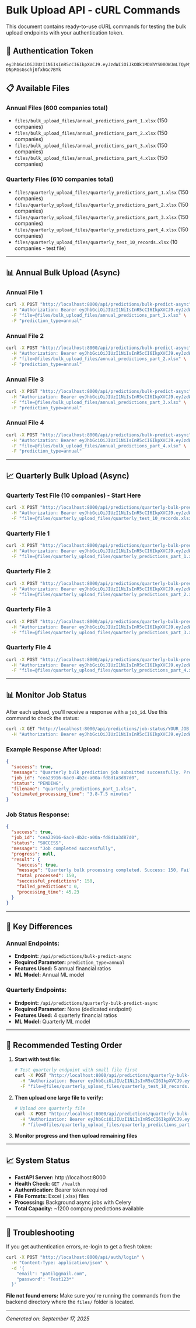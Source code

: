 # Bulk Upload API - cURL Commands

This document contains ready-to-use cURL commands for testing the bulk upload endpoints with your authentication token.

## 🔐 Authentication Token
```
eyJhbGciOiJIUzI1NiIsInR5cCI6IkpXVCJ9.eyJzdWIiOiJkODk1MDVhYS00OWJmLTQyMjUtOTQxNy0wNDhiZTAyOTkyMzQiLCJleHAiOjE3NTgxMjk0Nzd9.KA4AonVFBkFcoVZg_qpZ_-DNpRGsGschj0fxhGc7BYk
```

## 📋 Available Files

### Annual Files (600 companies total)
- `files/bulk_upload_files/annual_predictions_part_1.xlsx` (150 companies)
- `files/bulk_upload_files/annual_predictions_part_2.xlsx` (150 companies)
- `files/bulk_upload_files/annual_predictions_part_3.xlsx` (150 companies)
- `files/bulk_upload_files/annual_predictions_part_4.xlsx` (150 companies)

### Quarterly Files (610 companies total)
- `files/quarterly_upload_files/quarterly_predictions_part_1.xlsx` (150 companies)
- `files/quarterly_upload_files/quarterly_predictions_part_2.xlsx` (150 companies)
- `files/quarterly_upload_files/quarterly_predictions_part_3.xlsx` (150 companies)
- `files/quarterly_upload_files/quarterly_predictions_part_4.xlsx` (150 companies)
- `files/quarterly_upload_files/quarterly_test_10_records.xlsx` (10 companies - test file)

---

## 📊 Annual Bulk Upload (Async)

### Annual File 1
```bash
curl -X POST "http://localhost:8000/api/predictions/bulk-predict-async" \
  -H "Authorization: Bearer eyJhbGciOiJIUzI1NiIsInR5cCI6IkpXVCJ9.eyJzdWIiOiJkODk1MDVhYS00OWJmLTQyMjUtOTQxNy0wNDhiZTAyOTkyMzQiLCJleHAiOjE3NTgxMjk0Nzd9.KA4AonVFBkFcoVZg_qpZ_-DNpRGsGschj0fxhGc7BYk" \
  -F "file=@files/bulk_upload_files/annual_predictions_part_1.xlsx" \
  -F "prediction_type=annual"
```

### Annual File 2
```bash
curl -X POST "http://localhost:8000/api/predictions/bulk-predict-async" \
  -H "Authorization: Bearer eyJhbGciOiJIUzI1NiIsInR5cCI6IkpXVCJ9.eyJzdWIiOiJkODk1MDVhYS00OWJmLTQyMjUtOTQxNy0wNDhiZTAyOTkyMzQiLCJleHAiOjE3NTgxMjk0Nzd9.KA4AonVFBkFcoVZg_qpZ_-DNpRGsGschj0fxhGc7BYk" \
  -F "file=@files/bulk_upload_files/annual_predictions_part_2.xlsx" \
  -F "prediction_type=annual"
```

### Annual File 3
```bash
curl -X POST "http://localhost:8000/api/predictions/bulk-predict-async" \
  -H "Authorization: Bearer eyJhbGciOiJIUzI1NiIsInR5cCI6IkpXVCJ9.eyJzdWIiOiJkODk1MDVhYS00OWJmLTQyMjUtOTQxNy0wNDhiZTAyOTkyMzQiLCJleHAiOjE3NTgxMjk0Nzd9.KA4AonVFBkFcoVZg_qpZ_-DNpRGsGschj0fxhGc7BYk" \
  -F "file=@files/bulk_upload_files/annual_predictions_part_3.xlsx" \
  -F "prediction_type=annual"
```

### Annual File 4
```bash
curl -X POST "http://localhost:8000/api/predictions/bulk-predict-async" \
  -H "Authorization: Bearer eyJhbGciOiJIUzI1NiIsInR5cCI6IkpXVCJ9.eyJzdWIiOiJkODk1MDVhYS00OWJmLTQyMjUtOTQxNy0wNDhiZTAyOTkyMzQiLCJleHAiOjE3NTgxMjk0Nzd9.KA4AonVFBkFcoVZg_qpZ_-DNpRGsGschj0fxhGc7BYk" \
  -F "file=@files/bulk_upload_files/annual_predictions_part_4.xlsx" \
  -F "prediction_type=annual"
```

---

## 📈 Quarterly Bulk Upload (Async)

### Quarterly Test File (10 companies) - **Start Here**
```bash
curl -X POST "http://localhost:8000/api/predictions/quarterly-bulk-predict-async" \
  -H "Authorization: Bearer eyJhbGciOiJIUzI1NiIsInR5cCI6IkpXVCJ9.eyJzdWIiOiJkODk1MDVhYS00OWJmLTQyMjUtOTQxNy0wNDhiZTAyOTkyMzQiLCJleHAiOjE3NTgxMjk0Nzd9.KA4AonVFBkFcoVZg_qpZ_-DNpRGsGschj0fxhGc7BYk" \
  -F "file=@files/quarterly_upload_files/quarterly_test_10_records.xlsx"
```

### Quarterly File 1
```bash
curl -X POST "http://localhost:8000/api/predictions/quarterly-bulk-predict-async" \
  -H "Authorization: Bearer eyJhbGciOiJIUzI1NiIsInR5cCI6IkpXVCJ9.eyJzdWIiOiJkODk1MDVhYS00OWJmLTQyMjUtOTQxNy0wNDhiZTAyOTkyMzQiLCJleHAiOjE3NTgxMjk0Nzd9.KA4AonVFBkFcoVZg_qpZ_-DNpRGsGschj0fxhGc7BYk" \
  -F "file=@files/quarterly_upload_files/quarterly_predictions_part_1.xlsx"
```

### Quarterly File 2
```bash
curl -X POST "http://localhost:8000/api/predictions/quarterly-bulk-predict-async" \
  -H "Authorization: Bearer eyJhbGciOiJIUzI1NiIsInR5cCI6IkpXVCJ9.eyJzdWIiOiJkODk1MDVhYS00OWJmLTQyMjUtOTQxNy0wNDhiZTAyOTkyMzQiLCJleHAiOjE3NTgxMjk0Nzd9.KA4AonVFBkFcoVZg_qpZ_-DNpRGsGschj0fxhGc7BYk" \
  -F "file=@files/quarterly_upload_files/quarterly_predictions_part_2.xlsx"
```

### Quarterly File 3
```bash
curl -X POST "http://localhost:8000/api/predictions/quarterly-bulk-predict-async" \
  -H "Authorization: Bearer eyJhbGciOiJIUzI1NiIsInR5cCI6IkpXVCJ9.eyJzdWIiOiJkODk1MDVhYS00OWJmLTQyMjUtOTQxNy0wNDhiZTAyOTkyMzQiLCJleHAiOjE3NTgxMjk0Nzd9.KA4AonVFBkFcoVZg_qpZ_-DNpRGsGschj0fxhGc7BYk" \
  -F "file=@files/quarterly_upload_files/quarterly_predictions_part_3.xlsx"
```

### Quarterly File 4
```bash
curl -X POST "http://localhost:8000/api/predictions/quarterly-bulk-predict-async" \
  -H "Authorization: Bearer eyJhbGciOiJIUzI1NiIsInR5cCI6IkpXVCJ9.eyJzdWIiOiJkODk1MDVhYS00OWJmLTQyMjUtOTQxNy0wNDhiZTAyOTkyMzQiLCJleHAiOjE3NTgxMjk0Nzd9.KA4AonVFBkFcoVZg_qpZ_-DNpRGsGschj0fxhGc7BYk" \
  -F "file=@files/quarterly_upload_files/quarterly_predictions_part_4.xlsx"
```

---

## 📊 Monitor Job Status

After each upload, you'll receive a response with a `job_id`. Use this command to check the status:

```bash
curl -X GET "http://localhost:8000/api/predictions/job-status/YOUR_JOB_ID_HERE" \
  -H "Authorization: Bearer eyJhbGciOiJIUzI1NiIsInR5cCI6IkpXVCJ9.eyJzdWIiOiJkODk1MDVhYS00OWJmLTQyMjUtOTQxNy0wNDhiZTAyOTkyMzQiLCJleHAiOjE3NTgxMjk0Nzd9.KA4AonVFBkFcoVZg_qpZ_-DNpRGsGschj0fxhGc7BYk"
```

### Example Response After Upload:
```json
{
  "success": true,
  "message": "Quarterly bulk prediction job submitted successfully. Processing 150 companies in background.",
  "job_id": "cea23916-6ac0-4b2c-a00a-fd8d1a3d87d0",
  "status": "PENDING",
  "filename": "quarterly_predictions_part_1.xlsx",
  "estimated_processing_time": "3.8-7.5 minutes"
}
```

### Job Status Response:
```json
{
  "success": true,
  "job_id": "cea23916-6ac0-4b2c-a00a-fd8d1a3d87d0",
  "status": "SUCCESS",
  "message": "Job completed successfully",
  "progress": null,
  "result": {
    "success": true,
    "message": "Quarterly bulk processing completed. Success: 150, Failed: 0",
    "total_processed": 150,
    "successful_predictions": 150,
    "failed_predictions": 0,
    "processing_time": 45.23
  }
}
```

---

## 🎯 Key Differences

### Annual Endpoints:
- **Endpoint:** `/api/predictions/bulk-predict-async`
- **Required Parameter:** `prediction_type=annual`
- **Features Used:** 5 annual financial ratios
- **ML Model:** Annual ML model

### Quarterly Endpoints:
- **Endpoint:** `/api/predictions/quarterly-bulk-predict-async`
- **Required Parameter:** None (dedicated endpoint)
- **Features Used:** 4 quarterly financial ratios  
- **ML Model:** Quarterly ML model

---

## 🚀 Recommended Testing Order

1. **Start with test file:**
   ```bash
   # Test quarterly endpoint with small file first
   curl -X POST "http://localhost:8000/api/predictions/quarterly-bulk-predict-async" \
     -H "Authorization: Bearer eyJhbGciOiJIUzI1NiIsInR5cCI6IkpXVCJ9.eyJzdWIiOiJkODk1MDVhYS00OWJmLTQyMjUtOTQxNy0wNDhiZTAyOTkyMzQiLCJleHAiOjE3NTgxMjk0Nzd9.KA4AonVFBkFcoVZg_qpZ_-DNpRGsGschj0fxhGc7BYk" \
     -F "file=@files/quarterly_upload_files/quarterly_test_10_records.xlsx"
   ```

2. **Then upload one large file to verify:**
   ```bash
   # Upload one quarterly file
   curl -X POST "http://localhost:8000/api/predictions/quarterly-bulk-predict-async" \
     -H "Authorization: Bearer eyJhbGciOiJIUzI1NiIsInR5cCI6IkpXVCJ9.eyJzdWIiOiJkODk1MDVhYS00OWJmLTQyMjUtOTQxNy0wNDhiZTAyOTkyMzQiLCJleHAiOjE3NTgxMjk0Nzd9.KA4AonVFBkFcoVZg_qpZ_-DNpRGsGschj0fxhGc7BYk" \
     -F "file=@files/quarterly_upload_files/quarterly_predictions_part_1.xlsx"
   ```

3. **Monitor progress and then upload remaining files**

---

## 📈 System Status

- **FastAPI Server:** http://localhost:8000
- **Health Check:** `GET /health`
- **Authentication:** Bearer token required
- **File Formats:** Excel (.xlsx) files
- **Processing:** Background async jobs with Celery
- **Total Capacity:** ~1200 company predictions available

---

## 🔧 Troubleshooting

If you get authentication errors, re-login to get a fresh token:
```bash
curl -X POST "http://localhost:8000/api/auth/login" \
  -H "Content-Type: application/json" \
  -d '{
    "email": "patil@gmail.com",
    "password": "Test123*"
  }'
```

**File not found errors:** Make sure you're running the commands from the backend directory where the `files/` folder is located.

---

*Generated on: September 17, 2025*
